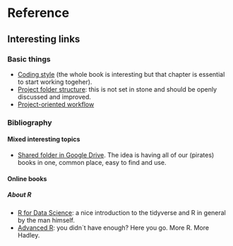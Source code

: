 # Reference

## Interesting links

### Basic things

 - [Coding style](http://adv-r.had.co.nz/Style.html) (the whole book is interesting but that chapter is essential to start working togeher).
- [Project folder structure](https://nicercode.github.io/blog/2013-04-05-projects/): this is not set in stone and should be openly discussed and improved.
- [Project-oriented workflow](https://www.tidyverse.org/articles/2017/12/workflow-vs-script/)

### Bibliography

#### Mixed interesting topics

- [Shared folder in Google Drive](https://drive.google.com/drive/u/2/folders/1M-lLxvZh1b_h3H4rWZg4nayPHAI7LD3Z). The idea is having all of our (pirates) books in one, common place, easy to find and use. 

#### Online books

##### _About R_
- [R for Data Science](https://r4ds.had.co.nz/): a nice introduction to the tidyverse and R in general by the man himself.
- [Advanced R](http://adv-r.had.co.nz/): you didn´t have enough? Here you go. More R. More Hadley.
